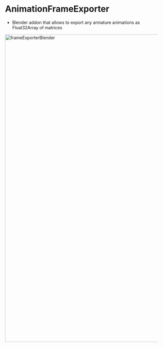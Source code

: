 # AnimationFrameExporter

- Blender addon that allows to export any armature animations as Float32Array of matrices


<img width="1920" height="1011" alt="frameExporterBlender" src="https://github.com/user-attachments/assets/b1cac557-9514-4a40-81e7-d5492f0ddc33" />
